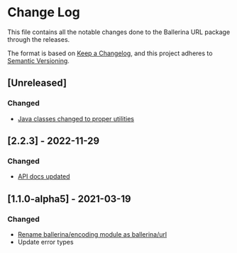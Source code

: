 # Change Log
This file contains all the notable changes done to the Ballerina URL package through the releases.

The format is based on [Keep a Changelog](https://keepachangelog.com/en/1.0.0/), and this project adheres to [Semantic Versioning](https://semver.org/spec/v2.0.0.html).

## [Unreleased]

### Changed
- [Java classes changed to proper utilities](https://github.com/ballerina-platform/ballerina-standard-library/issues/4894)

## [2.2.3] - 2022-11-29

### Changed
- [API docs updated](https://github.com/ballerina-platform/ballerina-standard-library/issues/3463)

## [1.1.0-alpha5] - 2021-03-19

### Changed
- [Rename ballerina/encoding module as ballerina/url](https://github.com/ballerina-platform/ballerina-standard-library/issues/907)
- Update error types
